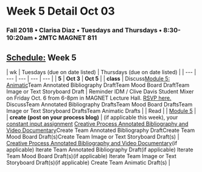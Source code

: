 # Week 5 Detail Oct 03

### Fall 2018 • Clarisa Diaz • Tuesdays and Thursdays • 8:30-10:20am • 2MTC MAGNET 811

## [Schedule:](./) Week 5

| wk | Tuesdays \(due on date listed\) | Thursdays \(due on date listed\) |
| --- | --- | --- | --- | --- |
| **5** | **Oct 3** | **Oct 5** |
| **class** | Discuss[Module 5: Animatic](http://teaching.polishedsolid.com/ip/mod5/content/index.html)Team Annotated Bibliography DraftTeam Mood Board DraftTeam Image or Text Storyboard Draft |  Reminder IDM / Clive Davis Student Mixer on Friday Oct. 6 from 6-8pm in MAGNET Lecture Hall. [RSVP here.](https://docs.google.com/forms/d/e/1FAIpQLScor8MWWq67HMnLWa4a_QPHUX3WISvDQ4jQogVVS5ktzhiWOg/viewform) DiscussTeam Annotated Bibliography DraftsTeam Mood Board DraftsTeam Image or Text Storyboard DraftsTeam Animatic Drafts |
| Read |  | [Module 5](http://teaching.polishedsolid.com/ip/mod5/content/index.html) |
| **create \(post on your process blog\)** |  \(if applicable this week\), your [constant input assignment](../assignments/constant-input-or-output.md)   [Creative Process Annotated Bibliography and Video Documentary](../projects/creative-process-annotated-bibliography-and-video-documentary.md)Create Team Annotated Bibliography DraftCreate Team Mood Board Draft\(s\)Create Team Image or Text Storyboard Draft\(s\) | [Creative Process Annotated Bibliography and Video Documentary](../projects/creative-process-annotated-bibliography-and-video-documentary.md)\(if applicable\) Iterate Team Annotated Bibliography Draft\(if applicable\) Iterate Team Mood Board Draft\(s\)\(if applicable\) Iterate Team Image or Text Storyboard Draft\(s\)\(if applicable\) Create Team Animatic Draft\(s\) |

